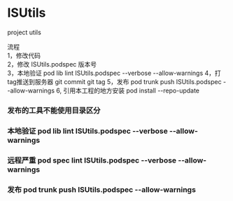 # ISUtils
project utils

流程  
1，修改代码  
2，修改 ISUtils.podspec 版本号  
3，本地验证    pod lib lint ISUtils.podspec --verbose --allow-warnings
4，打tag推送到服务器 git commit   git tag
5，发布  pod trunk push ISUtils.podspec --allow-warnings
6,  引用本工程的地方安装 pod install --repo-update   


### 发布的工具不能使用目录区分 ###

### 本地验证 pod lib lint ISUtils.podspec --verbose --allow-warnings ###
### 远程严重 pod spec lint ISUtils.podspec --verbose --allow-warnings ###
### 发布 pod trunk push ISUtils.podspec --allow-warnings ###
